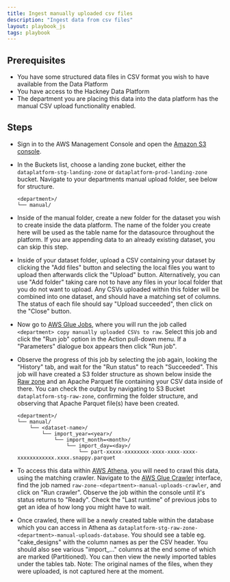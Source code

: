```yaml
---
title: Ingest manually uploaded csv files
description: "Ingest data from csv files"
layout: playbook_js
tags: playbook
---
```


## Prerequisites

* You have some structured data files in CSV format you wish to have available from the Data Platform
* You have access to the Hackney Data Platform
* The department you are placing this data into the data platform has the manual CSV upload
  functionality enabled.

## Steps

- Sign in to the AWS Management Console and open the [Amazon S3 console][aws_s3_console].

- In the Buckets list, choose a landing zone bucket, either the `dataplatform-stg-landing-zone`
  or `dataplatform-prod-landing-zone` bucket.
  Navigate to your departments manual upload folder, see below for structure.

  ```
  <department>/
  └── manual/
  ```

- Inside of the manual folder, create a new folder for the dataset you wish to create inside the data platform.
  The name of the folder you create here will be used as the table name for the datasource throughout the platform.
  If you are appending data to an already existing dataset, you can skip this step.

- Inside of your dataset folder, upload a CSV containing your dataset by clicking the "Add files" button
  and selecting the local files you want to upload then afterwards click the "Upload" button.
  Alternatively, you can use "Add folder" taking care not to have any files in your local folder that you do not want to upload.
  Any CSVs uploaded within this folder will be combined into one dataset, and should have a matching set of columns.
  The status of each file should say "Upload succeeded", then click on the "Close" button.

- Now go to [AWS Glue Jobs][aws_glue_jobs_console], where you will run the job called
  `<department> copy manually uploaded CSVs to raw`.
  Select this job and click the "Run job" option in the Action pull-down menu.
  If a "Parameters" dialogue box appears then click "Run job".

- Observe the progress of this job by selecting the job again, looking the "History" tab,
  and wait for the "Run status" to reach "Succeeded".
  This job will have created a S3 folder structure as shown below inside the [Raw zone][raw_zone]
  and an Apache Parquet file containing your CSV data inside of there.
  You can check the output by navigating to S3 Bucket `dataplatform-stg-raw-zone`, confirming
  the folder structure, and observing that Apache Parquet file(s) have been created.

  ```
  <department>/
  └── manual/
      └── <dataset-name>/
          └── import_year=<year>/
              └── import_month=<month>/
                  └── import_day=<day>/
                      └── part-xxxxx-xxxxxxxx-xxxx-xxxx-xxxx-xxxxxxxxxxxx.xxxx.snappy.parquet
  ```

- To access this data within [AWS Athena](querying-data-using-sql.md), you will need to crawl this data, using
  the matching crawler.  Navigate to the [AWS Glue Crawler][aws_glue_crawler_console] interface, find the job
  named `raw-zone-<department>-manual-uploads-crawler`, and click on "Run crawler".  Observe the job within the
  console until it's status returns to "Ready".
  Check the "Last runtime" of previous jobs to get an idea of how long you might have to wait.

- Once crawled, there will be a newly created table within the database which you can access in Athena as
  `dataplatform-stg-raw-zone-<department>-manual-uploads-database`.
  You should see a table eg. "cake\_designs" with the column names as per the CSV header.
  You should also see various "import\_..." columns at the end some of which are marked (Partitioned).
  You can then view the newly imported tables under the tables tab.
  Note: The original names of the files, when they were uploaded, is not captured here at the moment.

[raw_zone]: ../zones.md#raw-zone
[aws_s3_console]: https://console.aws.amazon.com/s3/
[aws_glue_jobs_console]: https://eu-west-2.console.aws.amazon.com/glue/home?region=eu-west-2#etl:tab=jobs
[aws_glue_crawler_console]: https://eu-west-2.console.aws.amazon.com/glue/home?region=eu-west-2#catalog:tab=crawlers
